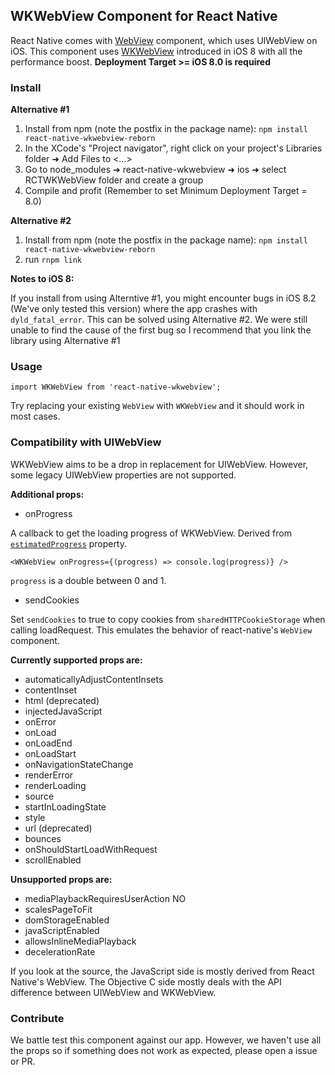 ## WKWebView Component for React Native

React Native comes with [WebView](http://facebook.github.io/react-native/docs/webview.html) component, which uses UIWebView on iOS. This component uses [WKWebView](http://nshipster.com/wkwebkit/) introduced in iOS 8 with all the performance boost. **Deployment Target >= iOS 8.0 is required**

### Install

**Alternative #1**

1. Install from npm (note the postfix in the package name): `npm install react-native-wkwebview-reborn`
2. In the XCode's "Project navigator", right click on your project's Libraries folder ➜ Add Files to <...>
3. Go to node_modules ➜ react-native-wkwebview ➜ ios ➜ select RCTWKWebView folder and create a group
4. Compile and profit (Remember to set Minimum Deployment Target = 8.0)

**Alternative #2**

1. Install from npm (note the postfix in the package name): `npm install react-native-wkwebview-reborn`
2. run `rnpm link`

**Notes to iOS 8:**

If you install from using Alterntive #1, you might encounter bugs in iOS 8.2 (We've only tested this version) where the app crashes with `dyld_fatal_error`.
This can be solved using Alternative #2. We were still unable to find the cause of the first bug so I recommend that you link the library using Alternative #1


### Usage

```
import WKWebView from 'react-native-wkwebview';
```

Try replacing your existing `WebView` with `WKWebView` and it should work in most cases.

### Compatibility with UIWebView

WKWebView aims to be a drop in replacement for UIWebView. However, some legacy UIWebView properties are not supported.

**Additional props:**

- onProgress

A callback to get the loading progress of WKWebView. Derived from [`estimatedProgress`](https://developer.apple.com/library/ios/documentation/WebKit/Reference/WKWebView_Ref/#//apple_ref/occ/instp/WKWebView/estimatedProgress) property.

```
<WKWebView onProgress={(progress) => console.log(progress)} />
```

`progress` is a double between 0 and 1.

- sendCookies

Set `sendCookies` to true to copy cookies from `sharedHTTPCookieStorage` when calling loadRequest.  This emulates the behavior of react-native's `WebView` component.

**Currently supported props are:**

- automaticallyAdjustContentInsets
- contentInset
- html (deprecated)
- injectedJavaScript
- onError
- onLoad
- onLoadEnd
- onLoadStart
- onNavigationStateChange
- renderError
- renderLoading
- source
- startInLoadingState
- style
- url (deprecated)
- bounces
- onShouldStartLoadWithRequest
- scrollEnabled

**Unsupported props are:**

- mediaPlaybackRequiresUserAction NO
- scalesPageToFit
- domStorageEnabled
- javaScriptEnabled
- allowsInlineMediaPlayback
- decelerationRate

If you look at the source, the JavaScript side is mostly derived from React Native's WebView. The Objective C side mostly deals with the API difference between UIWebView and WKWebView.

### Contribute

We battle test this component against our app. However, we haven't use all the props so if something does not work as expected, please open a issue or PR.
